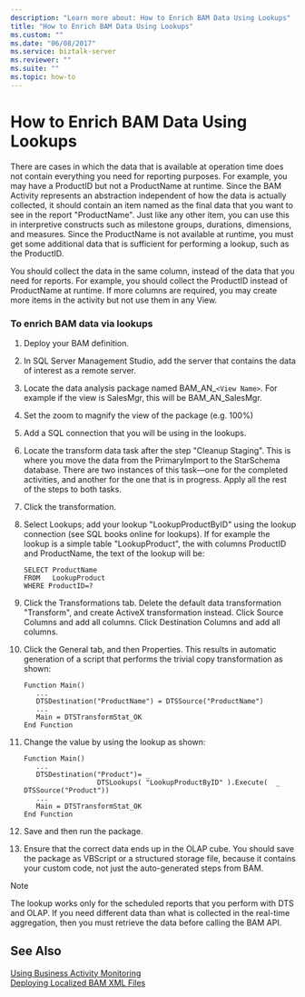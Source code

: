 ```yaml
---
description: "Learn more about: How to Enrich BAM Data Using Lookups"
title: "How to Enrich BAM Data Using Lookups"
ms.custom: ""
ms.date: "06/08/2017"
ms.service: biztalk-server
ms.reviewer: ""
ms.suite: ""
ms.topic: how-to
---
```

# How to Enrich BAM Data Using Lookups
There are cases in which the data that is available at operation time does not contain everything you need for reporting purposes. For example, you may have a ProductID but not a ProductName at runtime. Since the BAM Activity represents an abstraction independent of how the data is actually collected, it should contain an item named as the final data that you want to see in the report "ProductName". Just like any other item, you can use this in interpretive constructs such as milestone groups, durations, dimensions, and measures. Since the ProductName is not available at runtime, you must get some additional data that is sufficient for performing a lookup, such as the ProductID.  
  
 You should collect the data in the same column, instead of the data that you need for reports. For example, you should collect the ProductID instead of ProductName at runtime. If more columns are required, you may create more items in the activity but not use them in any View.  
  
### To enrich BAM data via lookups  
  
1.  Deploy your BAM definition.  
  
2.  In SQL Server Management Studio, add the server that contains the data of interest as a remote server.  
  
3.  Locate the data analysis package named BAM_AN_`<View Name>`. For example if the view is SalesMgr, this will be BAM_AN_SalesMgr.  
  
4.  Set the zoom to magnify the view of the package (e.g. 100%)  
  
5.  Add a SQL connection that you will be using in the lookups.  
  
6.  Locate the transform data task after the step "Cleanup Staging". This is where you move the data from the PrimaryImport to the StarSchema database. There are two instances of this task—one for the completed activities, and another for the one that is in progress. Apply all the rest of the steps to both tasks.  
  
7.  Click the transformation.  
  
8.  Select Lookups; add your lookup "LookupProductByID" using the lookup connection (see SQL books online for lookups). If for example the lookup is a simple table "LookupProduct", the with columns ProductID and ProductName, the text of the lookup will be:  
  
    ```  
    SELECT ProductName  
    FROM   LookupProduct  
    WHERE ProductID=?  
    ```  
  
9. Click the Transformations tab. Delete the default data transformation "Transform", and create ActiveX transformation instead. Click Source Columns and add all columns. Click Destination Columns and add all columns.  
  
10. Click the General tab, and then Properties. This results in automatic generation of a script that performs the trivial copy transformation as shown:  
  
    ```  
    Function Main()  
       ...  
       DTSDestination("ProductName") = DTSSource("ProductName")  
       ...  
       Main = DTSTransformStat_OK  
    End Function  
    ```  
  
11. Change the value by using the lookup as shown:  
  
    ```  
    Function Main()  
       ...  
       DTSDestination("Product")= _  
                      DTSLookups( "LookupProductByID" ).Execute(  _                                  DTSSource("Product"))  
       ...  
       Main = DTSTransformStat_OK  
    End Function  
    ```  
  
12. Save and then run the package.  
  
13. Ensure that the correct data ends up in the OLAP cube. You should save the package as VBScript or a structured storage file, because it contains your custom code, not just the auto-generated steps from BAM.  
  
> [!NOTE]
>  The lookup works only for the scheduled reports that you perform with DTS and OLAP. If you need different data than what is collected in the real-time aggregation, then you must retrieve the data before calling the BAM API.  
  
## See Also  
 [Using Business Activity Monitoring](../core/using-business-activity-monitoring.md)   
 [Deploying Localized BAM XML Files](../core/deploying-localized-bam-xml-files.md)
